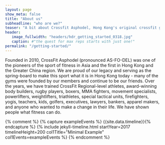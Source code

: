 ```yaml
---
layout: page
show_meta: false
title: "About us"
subheadline: "who are we?"
teaser: "A bit about Crossfit Asphodel, Hong Kong's original crossfit gym"
header:
   image_fullwidth: "headers/hdr_getting_started_0318.jpg"
   caption: #"the quest for max reps starts with just one!"
permalink: "/getting-started/"
---
```


Founded in 2010, CrossFit Asphodel (pronounced AS-FO-DEL) was one of the pioneers of the sport of fitness in Asia and the first in Hong Kong and the Greater China region.  We are proud of our legacy and serving as the spring-board to make this sport what it is in Hong Kong today - many of the gyms were founded by our members and continue to be our friends.  Over the years, we have trained CrossFit Regional-level athletes, award-winning body builders, rugby players, boxers, MMA fighters, movement specialists, powerlifters, weightlifters, triathletes, special tactical units, firefighters, yogis, teachers, kids, golfers, executives, lawyers, bankers, apparel makers, and anyone who wanted to make a change in their life.  We have shown people what fitness can do.

{% comment %}
{% capture exampleEvents %} {{site.data.timeline}}{% endcapture %}
{% include jekyll-timeline.html startYear=2017 timelineHeight=200 col1Title="Minimal Example" col1Events=exampleEvents %}
{% endcomment %}
